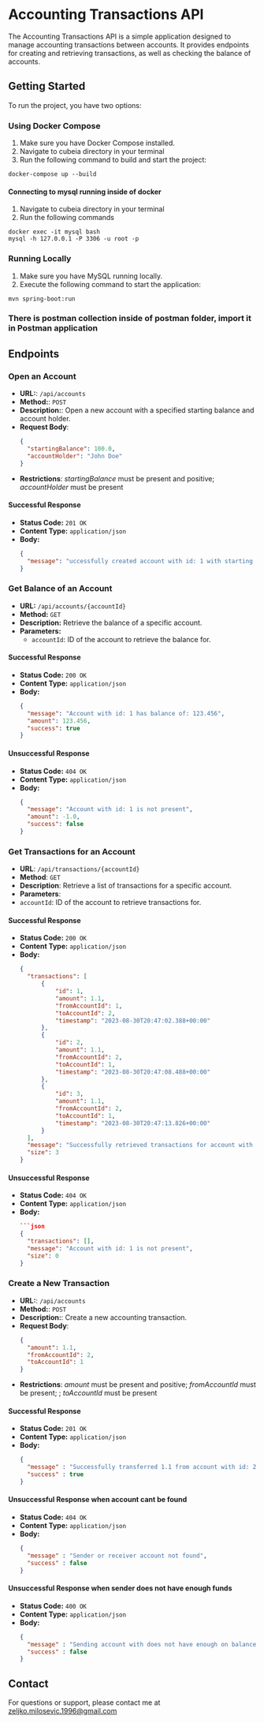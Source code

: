 # Accounting Transactions API

The Accounting Transactions API is a simple application designed to manage accounting transactions between accounts. It provides endpoints for creating and retrieving transactions, as well as checking the balance of accounts.

## Getting Started

To run the project, you have two options:

### Using Docker Compose

1. Make sure you have Docker Compose installed.
2. Navigate to cubeia directory in your terminal
3. Run the following command to build and start the project:

```
docker-compose up --build 
```

#### Connecting to mysql running inside of docker
1. Navigate to cubeia directory in your terminal
2. Run the following commands

```console
docker exec -it mysql bash
mysql -h 127.0.0.1 -P 3306 -u root -p 
```

### Running Locally

1. Make sure you have MySQL running locally.
2. Execute the following command to start the application:

```
mvn spring-boot:run 
```

### There is postman collection inside of postman folder, import it in Postman application

## Endpoints

### Open an Account

- **URL:**: `/api/accounts`
- **Method:**: `POST`
- **Description:**: Open a new account with a specified starting balance and account holder.
- **Request Body**:
  ```json
  {
    "startingBalance": 100.0,
    "accountHolder": "John Doe"
  }
  ``` 
- **Restrictions**: *startingBalance* must be present and positive; *accountHolder* must be present

#### Successful Response

- **Status Code:** `201 OK`
- **Content Type:** `application/json`
- **Body:**
  ```json
  {
    "message": "uccessfully created account with id: 1 with starting amount: 123.456"
  }
  ```

### Get Balance of an Account

- **URL:** `/api/accounts/{accountId}`
- **Method:** `GET`
- **Description:** Retrieve the balance of a specific account.
- **Parameters:**
    - `accountId`: ID of the account to retrieve the balance for.

#### Successful Response

- **Status Code:** `200 OK`
- **Content Type:** `application/json`
- **Body:**
  ```json
  {
    "message": "Account with id: 1 has balance of: 123.456",
    "amount": 123.456,
    "success": true
  }


#### Unsuccessful Response

- **Status Code:** `404 OK`
- **Content Type:** `application/json`
- **Body:**
  ```json
  {
    "message": "Account with id: 1 is not present",
    "amount": -1.0,
    "success": false
  }

### Get Transactions for an Account

- **URL**: `/api/transactions/{accountId}`
- **Method**: `GET`
- **Description**: Retrieve a list of transactions for a specific account.
- **Parameters**:
- `accountId`: ID of the account to retrieve transactions for.

#### Successful Response

- **Status Code:** `200 OK`
- **Content Type:** `application/json`
- **Body:**
  ```json
  {
    "transactions": [
        {
            "id": 1,
            "amount": 1.1,
            "fromAccountId": 1,
            "toAccountId": 2,
            "timestamp": "2023-08-30T20:47:02.388+00:00"
        },
        {
            "id": 2,
            "amount": 1.1,
            "fromAccountId": 2,
            "toAccountId": 1,
            "timestamp": "2023-08-30T20:47:08.488+00:00"
        },
        {
            "id": 3,
            "amount": 1.1,
            "fromAccountId": 2,
            "toAccountId": 1,
            "timestamp": "2023-08-30T20:47:13.826+00:00"
        }
    ],
    "message": "Successfully retrieved transactions for account with id: 1",
    "size": 3
  }
#### Unsuccessful Response

- **Status Code:** `404 OK`
- **Content Type:** `application/json`
- **Body:**
  ```json
  ```json
  {
    "transactions": [],
    "message": "Account with id: 1 is not present",
    "size": 0
  }

### Create a New Transaction

- **URL:**: `/api/accounts`
- **Method:**: `POST`
- **Description:**: Create a new accounting transaction.
- **Request Body**:
  ```json
  {
    "amount": 1.1,
    "fromAccountId": 2,
    "toAccountId": 1
  }
  ```
- **Restrictions**: *amount* must be present and positive; *fromAccountId* must be present; ; *toAccountId* must be present

#### Successful Response

- **Status Code:** `201 OK`
- **Content Type:** `application/json`
- **Body:**
  ```json
  {
    "message" : "Successfully transferred 1.1 from account with id: 2 to account with id: 1 with transaction id: 1",
    "success" : true
  }

#### Unsuccessful Response when account cant be found

- **Status Code:** `404 OK`
- **Content Type:** `application/json`
- **Body:**
  ```json
  {
    "message" : "Sender or receiver account not found",
    "success" : false
  }

#### Unsuccessful Response when sender does not have enough funds

- **Status Code:** `400 OK`
- **Content Type:** `application/json`
- **Body:**
  ```json
  {
    "message" : "Sending account with does not have enough on balance to complete transaction",
    "success" : false
  }

## Contact

For questions or support, please contact me at zeljko.milosevic.1996@gmail.com
